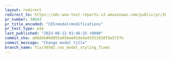 ```yaml
---
layout: redirect
redirect_to: https://a8c-woo-test-reports.s3.amazonaws.com/public/pr/38643/e2e/index.html
pr_number: 38643
pr_title_encoded: "CES+modal+modifications"
pr_test_type: e2e
last_published: "2023-06-12 01:46:25 +0000"
commit_sha: a06dde89d055a956ee01deda91551010f9a572fe
commit_message: "Change modal title"
branch_name: fix/38502_ces_modal_styling_fixes
---
```

